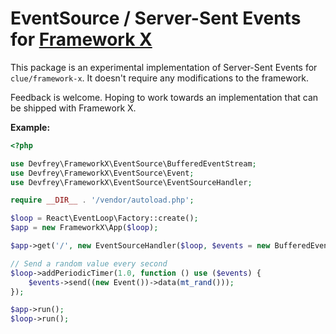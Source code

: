 # EventSource / Server-Sent Events for [Framework X](https://github.com/clue/framework-x)
This package is an experimental implementation of Server-Sent Events for `clue/framework-x`. It doesn't require any modifications to the framework.

Feedback is welcome. Hoping to work towards an implementation that can be shipped with Framework X.

**Example:**
```php
<?php

use Devfrey\FrameworkX\EventSource\BufferedEventStream;
use Devfrey\FrameworkX\EventSource\Event;
use Devfrey\FrameworkX\EventSource\EventSourceHandler;

require __DIR__ . '/vendor/autoload.php';

$loop = React\EventLoop\Factory::create();
$app = new FrameworkX\App($loop);

$app->get('/', new EventSourceHandler($loop, $events = new BufferedEventStream()));

// Send a random value every second
$loop->addPeriodicTimer(1.0, function () use ($events) {
    $events->send((new Event())->data(mt_rand()));
});

$app->run();
$loop->run();
```
